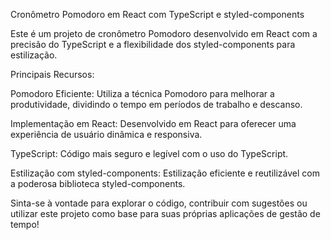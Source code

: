 Cronômetro Pomodoro em React com TypeScript e styled-components

Este é um projeto de cronômetro Pomodoro desenvolvido em React com a precisão do TypeScript e a flexibilidade dos styled-components para estilização.

Principais Recursos:

Pomodoro Eficiente: Utiliza a técnica Pomodoro para melhorar a produtividade, dividindo o tempo em períodos de trabalho e descanso.

Implementação em React: Desenvolvido em React para oferecer uma experiência de usuário dinâmica e responsiva.

TypeScript: Código mais seguro e legível com o uso do TypeScript.

Estilização com styled-components: Estilização eficiente e reutilizável com a poderosa biblioteca styled-components.

Sinta-se à vontade para explorar o código, contribuir com sugestões ou utilizar este projeto como base para suas próprias aplicações de gestão de tempo!
